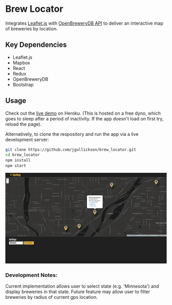 # Brew Locator

Integrates [Leaflet.js](https://leafletjs.com/) with [OpenBreweryDB API](https://www.openbrewerydb.org/) to deliver an interactive map of breweries by location.

## Key Dependencies
 - Leaflet.js
 - Mapbox
 - React
 - Redux
 - OpenBreweryDB
 - Bootstrap

## Usage
Check out the [live demo](https://geohop.herokuapp.com) on Heroku.
(This is hosted on a free dyno, which goes to sleep after a period of inactivity. If the app doesn't load on first try, reload the page).

Alternatively, to clone the respository and run the app via a live development server:

```bash
git clone https://github.com/jgullickson/brew_locator.git
cd brew_locator
npm install
npm start
```

![app screenshot showing a map with marker icons indicating brewery locations](geohop-screenshot-1.png)

### Development Notes:
Current implementation allows user to select state (e.g. 'Minnesota') and display breweries in that state.
Future feature may allow user to filter breweries by radius of current gps location.